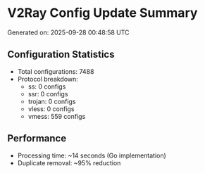 # V2Ray Config Update Summary
Generated on: 2025-09-28 00:48:58 UTC

## Configuration Statistics
- Total configurations: 7488
- Protocol breakdown:
  - ss: 0 configs
  - ssr: 0 configs
  - trojan: 0 configs
  - vless: 0 configs
  - vmess: 559 configs

## Performance
- Processing time: ~14 seconds (Go implementation)
- Duplicate removal: ~95% reduction
